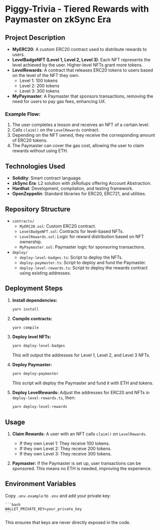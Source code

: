 # Piggy-Trivia - Tiered Rewards with Paymaster on zkSync Era

## Project Description

* **MyERC20**: A custom ERC20 contract used to distribute rewards to users.
* **LevelBadgeNFT (Level 1, Level 2, Level 3)**: Each NFT represents the level achieved by the user. Higher-level NFTs grant more tokens.
* **LevelRewards**: A contract that releases ERC20 tokens to users based on the level of the NFT they own.
   * Level 1: 100 tokens
   * Level 2: 200 tokens
   * Level 3: 300 tokens
* **MyPaymaster**: A Paymaster that sponsors transactions, removing the need for users to pay gas fees, enhancing UX.

### Example Flow:

1. The user completes a lesson and receives an NFT of a certain level.
2. Calls `claim()` on the `LevelRewards` contract.
3. Depending on the NFT owned, they receive the corresponding amount of ERC20 tokens.
4. The Paymaster can cover the gas cost, allowing the user to claim rewards without using ETH.

## Technologies Used

* **Solidity**: Smart contract language.
* **zkSync Era**: L2 solution with zkRollups offering Account Abstraction.
* **Hardhat**: Development, compilation, and testing framework.
* **OpenZeppelin**: Standard libraries for ERC20, ERC721, and utilities.

## Repository Structure

* `contracts/`
   * `MyERC20.sol`: Custom ERC20 contract.
   * `LevelBadgeNFT.sol`: Contracts for level-based NFTs.
   * `LevelRewards.sol`: Logic for reward distribution based on NFT ownership.
   * `MyPaymaster.sol`: Paymaster logic for sponsoring transactions.
* `deploy/`
   * `deploy-level-badges.ts`: Script to deploy the NFTs.
   * `deploy-paymaster.ts`: Script to deploy and fund the Paymaster.
   * `deploy-level-rewards.ts`: Script to deploy the rewards contract using existing addresses.

## Deployment Steps

1. **Install dependencies:**

   ```bash
   yarn install
   ```

2. **Compile contracts:**

    ```bash
   yarn compile
   ```

3. **Deploy level NFTs:**

    ```bash
   yarn deploy-level-badges
   ```
    This will output the addresses for Level 1, Level 2, and Level 3 NFTs.

4. **Deploy Paymaster:**

    ```bash
   yarn deploy-paymaster
   ```
    This script will deploy the Paymaster and fund it with ETH and tokens.

5. **Deploy LevelRewards:** Adjust the addresses for ERC20 and NFTs in `deploy-level-rewards.ts`, then:

    ```bash
   yarn deploy-level-rewards
   ```

## Usage

1. **Claim Rewards:** A user with an NFT calls `claim()` on `LevelRewards`.
    - If they own Level 1: They receive 100 tokens.
    - If they own Level 2: They receive 200 tokens.
    - If they own Level 3: They receive 300 tokens.

2. **Paymaster:** If the Paymaster is set up, user transactions can be sponsored. This means no ETH is needed, improving the experience.

## Environment Variables
Copy `.env.example` to `.env` and add your private key:

    ```bash
    WALLET_PRIVATE_KEY=your_private_key
    ```

This ensures that keys are never directly exposed in the code.
